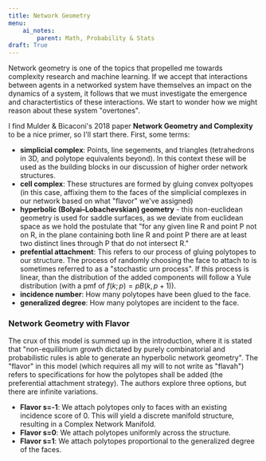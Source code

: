 ```yaml
---
title: Network Geometry
menu:
    ai_notes:
        parent: Math, Probability & Stats
draft: True
---
```


Network geometry is one of the topics that propelled me towards complexity research
and machine learning. If we accept that interactions between agents in a networked
system have themselves an impact on the dynamics of a system, it follows that we must
investigate the emergence and charactertistics of these interactions. We start to 
wonder how we might reason about these system "overtones".

I find Mulder & Bicaconi's 2018 paper **Network Geometry and Complexity** to be a nice
primer, so I'll start there. First, some terms:

* **simplicial complex**: Points, line segements, and triangles (tetrahedrons in 3D, 
and polytope equivalents beyond). In this context these will be used as the building blocks
in our discussion of higher order network structures.
* **cell complex**: These structures are formed by gluing convex poltyopes 
(in this case, affixing them to the faces of the simplicial complexes in our network
based on what "flavor" we've assigned)
* **hyperbolic (Bolyai–Lobachevskian) geometry** - this non-euclidean geometry is used
for saddle surfaces, as we deviate from euclidean space as we hold the postulate that
"for any given line R and point P not on R, in the plane containing both line R and 
point P there are at least two distinct lines through P that do not intersect R."
* **prefential attachment**: This refers to our process of gluing polytopes to our
structure. The process of randomly choosing the face to attach to is sometimes 
referred to as a "stochastic urn process". If this process is linear, than the distribution
of the added components will follow a Yule distribution (with a pmf of $f(k;p)=pB(k,p+1)$). 
* **incidence number**: How many polytopes have been glued to the face.
* **generalized degree**: How many polytopes are incident to the face.

### Network Geometry with Flavor

The crux of this model is summed up in the introduction, where it is stated that 
"non-equilibrium growth dictated by purely combinatorial and probabilistic rules
is able to generate an hyperbolic network geometry". The "flavor" in this model 
(which requires all my will to not write as "flavah") refers to specifications for
how the polytopes shall be added (the preferential attachment strategy). The authors
explore three options, but there are infinite variations. 

* **Flavor s=-1**: We attach polytopes only to faces with an existing incidence score of 0.
This will yield a discrete manifold structure, resulting in a Complex Network Manifold.
* **Flavor s=0**: We attach polytopes uniformly across the structure. 
* **Flavor s=1**: We attach polytopes proportional to the generalized degree of the faces. 
